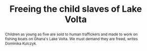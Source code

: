 ---
category: news
title: Freeing the child slaves of Lake Volta
abstract: Children as young as five are sold to human traffickers and made to work on fishing boats on Ghana's Lake Volta. We must demand they are freed, writes Dominika Kulczyk.
publishedDateTime: 2019-03-01T11:19:46Z
sourceUrl: https://www.msn.com/en-us/news/us/freeing-the-child-slaves-of-lake-volta/ar-BBUeR7b?
type: article

provider:
  name: CNN
  id: V_AAqcK7_global
tags:
    - AI

images: 
    -url: https://img-s-msn-com.akamaized.net/tenant/amp/entityid/BBUeJdy.img
    width: 1100
    height: 619
    quality: 74
    title: A child slave untangles a fishing net on Lake Volta, Ghana, November 2018.
    attribution: 
    focalRegion:
      x1: 0
      x2: 0
      y1: 0
      y2: 0

---